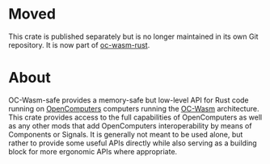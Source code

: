 Moved
=====

This crate is published separately but is no longer maintained in its own Git
repository. It is now part of
[oc-wasm-rust](https://gitlab.com/Hawk777/oc-wasm-rust).

About
=====

OC-Wasm-safe provides a memory-safe but low-level API for Rust code running on
[OpenComputers](https://oc.cil.li/) computers running the
[OC-Wasm](https://gitlab.com/Hawk777/oc-wasm) architecture. This crate provides
access to the full capabilities of OpenComputers as well as any other mods that
add OpenComputers interoperability by means of Components or Signals. It is
generally not meant to be used alone, but rather to provide some useful APIs
directly while also serving as a building block for more ergonomic APIs where
appropriate.
